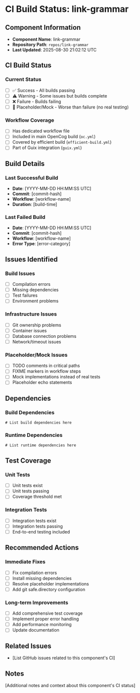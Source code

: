 # CI Build Status: link-grammar

## Component Information
- **Component Name**: link-grammar
- **Repository Path**: `repos/link-grammar`
- **Last Updated**: 2025-08-30 21:02:12 UTC

## CI Build Status

### Current Status
- [ ] ✅ Success - All builds passing
- [ ] ⚠️  Warning - Some issues but builds complete
- [ ] ❌ Failure - Builds failing
- [ ] 🚨 Placeholder/Mock - Worse than failure (no real testing)

### Workflow Coverage
- [ ] Has dedicated workflow file
- [ ] Included in main OpenCog build (`oc.yml`)
- [ ] Covered by efficient build (`efficient-build.yml`)
- [ ] Part of Guix integration (`guix.yml`)

## Build Details

### Last Successful Build
- **Date**: [YYYY-MM-DD HH:MM:SS UTC]
- **Commit**: [commit-hash]
- **Workflow**: [workflow-name]
- **Duration**: [build-time]

### Last Failed Build
- **Date**: [YYYY-MM-DD HH:MM:SS UTC]
- **Commit**: [commit-hash]
- **Workflow**: [workflow-name]
- **Error Type**: [error-category]

## Issues Identified

### Build Issues
- [ ] Compilation errors
- [ ] Missing dependencies
- [ ] Test failures
- [ ] Environment problems

### Infrastructure Issues
- [ ] Git ownership problems
- [ ] Container issues
- [ ] Database connection problems
- [ ] Network/timeout issues

### Placeholder/Mock Issues
- [ ] TODO comments in critical paths
- [ ] FIXME markers in workflow steps
- [ ] Mock implementations instead of real tests
- [ ] Placeholder echo statements

## Dependencies

### Build Dependencies
```
# List build dependencies here
```

### Runtime Dependencies
```
# List runtime dependencies here
```

## Test Coverage

### Unit Tests
- [ ] Unit tests exist
- [ ] Unit tests passing
- [ ] Coverage threshold met

### Integration Tests
- [ ] Integration tests exist
- [ ] Integration tests passing
- [ ] End-to-end testing included

## Recommended Actions

### Immediate Fixes
- [ ] Fix compilation errors
- [ ] Install missing dependencies
- [ ] Resolve placeholder implementations
- [ ] Add git safe.directory configuration

### Long-term Improvements
- [ ] Add comprehensive test coverage
- [ ] Implement proper error handling
- [ ] Add performance monitoring
- [ ] Update documentation

## Related Issues
- [List GitHub issues related to this component's CI]

## Notes
[Additional notes and context about this component's CI status]
